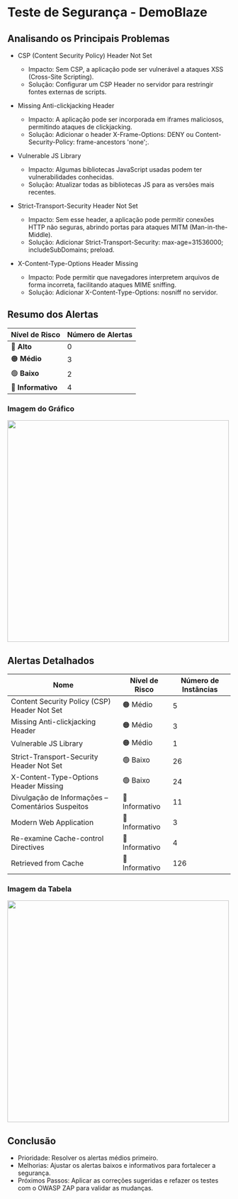 # Teste de Segurança - DemoBlaze

## Analisando os Principais Problemas
- CSP (Content Security Policy) Header Not Set
  - Impacto: Sem CSP, a aplicação pode ser vulnerável a ataques XSS (Cross-Site Scripting).
  - Solução: Configurar um CSP Header no servidor para restringir fontes externas de scripts.

- Missing Anti-clickjacking Header
  - Impacto: A aplicação pode ser incorporada em iframes maliciosos, permitindo ataques de clickjacking.
  - Solução: Adicionar o header X-Frame-Options: DENY ou Content-Security-Policy: frame-ancestors 'none';.

- Vulnerable JS Library
  - Impacto: Algumas bibliotecas JavaScript usadas podem ter vulnerabilidades conhecidas.
  - Solução: Atualizar todas as bibliotecas JS para as versões mais recentes.

- Strict-Transport-Security Header Not Set
  - Impacto: Sem esse header, a aplicação pode permitir conexões HTTP não seguras, abrindo portas para ataques MITM (Man-in-the-Middle).
  - Solução: Adicionar Strict-Transport-Security: max-age=31536000; includeSubDomains; preload.

- X-Content-Type-Options Header Missing
  - Impacto: Pode permitir que navegadores interpretem arquivos de forma incorreta, facilitando ataques MIME sniffing.
  - Solução: Adicionar X-Content-Type-Options: nosniff no servidor.

## Resumo dos Alertas

| Nível de Risco | Número de Alertas |
|---------------|------------------|
| 🔴 **Alto**   | 0                |
| 🟠 **Médio**  | 3                |
| 🟢 **Baixo**  | 2                |
| 🔵 **Informativo** | 4           |

### Imagem do Gráfico

<img src="https://github.com/user-attachments/assets/46f71167-284b-4b8b-8ae8-852b2f820abb" width="500">

## Alertas Detalhados

| Nome                                                        | Nível de Risco | Número de Instâncias |
|-------------------------------------------------------------|----------------|----------------------|
| Content Security Policy (CSP) Header Not Set                | 🟠 Médio       | 5                   |
| Missing Anti-clickjacking Header                            | 🟠 Médio       | 3                   |
| Vulnerable JS Library                                       | 🟠 Médio       | 1                   |
| Strict-Transport-Security Header Not Set                    | 🟢 Baixo       | 26                  |
| X-Content-Type-Options Header Missing                       | 🟢 Baixo       | 24                  |
| Divulgação de Informações – Comentários Suspeitos           | 🔵 Informativo | 11                  |
| Modern Web Application                                      | 🔵 Informativo | 3                   |
| Re-examine Cache-control Directives                         | 🔵 Informativo | 4                   |
| Retrieved from Cache                                        | 🔵 Informativo | 126                 |

### Imagem da Tabela

<img src="https://github.com/user-attachments/assets/dd2ff7a3-5e88-4c91-913e-8f4c5e9ab9ed" width="500">

## Conclusão
- Prioridade: Resolver os alertas médios primeiro.
- Melhorias: Ajustar os alertas baixos e informativos para fortalecer a segurança.
- Próximos Passos: Aplicar as correções sugeridas e refazer os testes com o OWASP ZAP para validar as mudanças.
